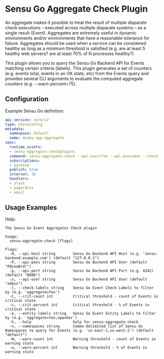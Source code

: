 # Sensu Go Aggregate Check Plugin

An aggregate makes it possible to treat the result of multiple disparate check executions – executed across multiple disparate systems – as a single result (Event). Aggregates are extremely useful in dynamic environments and/or environments that have a reasonable tolerance for failure. Aggregates should be used when a service can be considered healthy as long as a minimum threshold is satisfied (e.g. are at least 5 healthy web servers? are at least 70% of N processes healthy?).

This plugin allows you to query the Sensu Go Backend API for Events matching certain criteria (labels). This plugin generates a set of counters (e.g. events total, events in an OK state, etc) from the Events query and provides several CLI arguments to evaluate the computed aggregate counters (e.g. --warn-percent=75).

## Configuration

Example Sensu Go definition:

```yaml
api_version: core/v2
type: CheckConfig
metadata:
  namespace: default
  name: dummy-app-aggregate
spec:
  runtime_assets:
  - sensu-aggregate-checkplugins
  command: sensu-aggregate-check --api-user=foo --api-pass=bar --check-labels='aggregate=healthz,app=dummy' --warn-percent=75 --crit-percent=50
  subscriptions:
  - backend
  publish: true
  interval: 30
  handlers:
  - slack
  - pagerduty
  - email
```

## Usage Examples

Help:

```
The Sensu Go Event Aggregates Check plugin

Usage:
  sensu-aggregate-check [flags]

Flags:
  -H, --api-host string        Sensu Go Backend API Host (e.g. 'sensu-backend.example.com') (default "127.0.0.1")
  -P, --api-pass string        Sensu Go Backend API User (default "P@ssw0rd!")
  -p, --api-port string        Sensu Go Backend API Port (e.g. 4242) (default "8080")
  -u, --api-user string        Sensu Go Backend API User (default "admin")
  -l, --check-labels string    Sensu Go Event Check Labels to filter by (e.g. 'aggregate=foo')
  -C, --crit-count int         Critical threshold - count of Events in critical state
  -c, --crit-percent int       Critical threshold - % of Events in critical state
  -e, --entity-labels string   Sensu Go Event Entity Labels to filter by (e.g. 'aggregate=foo,app=bar')
  -h, --help                   help for sensu-aggregate-check
  -n, --namespaces string      Comma-delimited list of Sensu Go Namespaces to query for Events (e.g. 'us-east-1,us-west-2') (default "default")
  -W, --warn-count int         Warning threshold - count of Events in warning state
  -w, --warn-percent int       Warning threshold - % of Events in warning state
```
